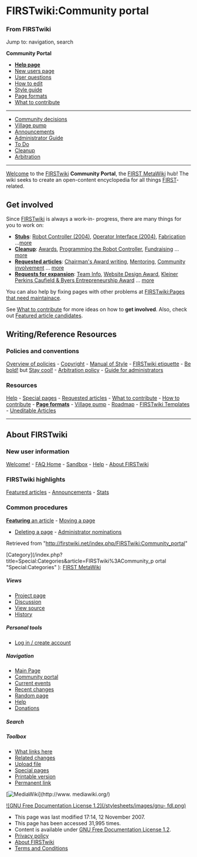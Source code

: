 

# FIRSTwiki:Community portal

### From FIRSTwiki

Jump to: navigation, search

  

****Community Portal****

  * **[Help page](/index.php/FIRSTwiki:Help "FIRSTwiki:Help" )**
  * [New users page](/index.php/FIRSTwiki:New_users_page "FIRSTwiki:New users page" )
  * [User questions](/index.php/FIRSTwiki:User_questions "FIRSTwiki:User questions" )
  * [How to edit](/index.php/FIRSTwiki:How_does_one_edit_a_page "FIRSTwiki:How does one edit a page" )
  * [Style guide](/index.php/FIRSTwiki:Style_guide "FIRSTwiki:Style guide" )
  * [Page formats](/index.php/FIRSTwiki:Page_formats "FIRSTwiki:Page formats" )
  * [What to contribute](/index.php/FIRSTwiki:What_to_contribute "FIRSTwiki:What to contribute" )

* * *

  * [Community decisions](/index.php/FIRSTwiki:Community_decisions "FIRSTwiki:Community decisions" )
  * [Village pump](/index.php/FIRSTwiki:Village_pump "FIRSTwiki:Village pump" )
  * [Announcements](/index.php/FIRSTwiki:Announcements "FIRSTwiki:Announcements" )
  * [Administrator Guide](/index.php/FIRSTwiki:Guide_for_administrators "FIRSTwiki:Guide for administrators" )
  * [To Do](/index.php/FIRSTwiki:To_Do "FIRSTwiki:To Do" )
  * [Cleanup](/index.php/FIRSTwiki:Cleanup "FIRSTwiki:Cleanup" )
  * [Arbitration](/index.php/FIRSTwiki:Arbitration "FIRSTwiki:Arbitration" )  
---  
[Welcome](/index.php/FIRSTwiki:New_users_page "FIRSTwiki:New users page" ) to
the [FIRSTwiki](/index.php/FIRSTwiki "FIRSTwiki" ) **Community Portal**, the
[FIRST MetaWiki](/index.php/FIRSTwiki:Meta_pages "FIRSTwiki:Meta pages" ) hub!
The wiki seeks to create an open-content encyclopedia for all things
[FIRST](/index.php/FIRST "FIRST" )-related.

## Get involved

Since [FIRSTwiki](/index.php/FIRSTwiki "FIRSTwiki" ) is always a work-in-
progress, there are many things for you to work on:

  * **[Stubs](/index.php/FIRSTwiki:Find_and_fix_stubs "FIRSTwiki:Find and fix stubs" )**: [Robot Controller (2004)](/index.php/Robot_Controller_%282004%29 "Robot Controller \(2004\)" ), [Operator Interface (2004)](/index.php?title=Operator_Interface_%282004%29&action=edit "Operator Interface \(2004\)" ), [Fabrication](/index.php/Fabrication "Fabrication" ) ...[more](http://www.firstwiki.net/index.php?title=Special:Whatlinkshere&target=Template%3AStub "http://www.firstwiki.net/index.php?title=Special:Whatlinkshere&target=Template%3AStub" )
  * **[Cleanup](/index.php/FIRSTwiki:Cleanup "FIRSTwiki:Cleanup" )**: [Awards](/index.php/Awards "Awards" ), [Programming the Robot Controller](/index.php/Programming_the_Robot_Controller "Programming the Robot Controller" ), [Fundraising](/index.php/Fundraising "Fundraising" ) ... [more](/index.php/FIRSTwiki:Cleanup "FIRSTwiki:Cleanup" )
  * **[Requested articles](/index.php/FIRSTwiki:Requested_articles "FIRSTwiki:Requested articles" )**: [Chairman's Award writing](/index.php?title=Chairman%27s_Award_writing&action=edit "Chairman's Award writing" ), [Mentoring](/index.php?title=Mentoring&action=edit "Mentoring" ), [Community involvement](/index.php?title=Community_involvement&action=edit "Community involvement" ) ... [more](/index.php/FIRSTwiki:Requested_articles "FIRSTwiki:Requested articles" )
  * **[Requests for expansion](/index.php/FIRSTwiki:Requests_for_expansion "FIRSTwiki:Requests for expansion" )**: [Team Info](/index.php/Team_Info "Team Info" ), [Website Design Award](/index.php/Website_Design_Award "Website Design Award" ), [Kleiner Perkins Caufield &amp; Byers Entrepreneurship Award](/index.php/Kleiner_Perkins_Caufield_%26_Byers_Entrepreneurship_Award "Kleiner Perkins Caufield & Byers Entrepreneurship Award" ) ... [more](/index.php/FIRSTwiki:Requests_for_expansion "FIRSTwiki:Requests for expansion" )

You can also help by fixing pages with other problems at [FIRSTwiki:Pages that
need maintainace](/index.php/FIRSTwiki:Pages_that_need_maintainace
"FIRSTwiki:Pages that need maintainace" ).

See [What to contribute](/index.php/FIRSTwiki:What_to_contribute
"FIRSTwiki:What to contribute" ) for more ideas on how to **get involved**.
Also, check out [Featured article
candidates](/index.php/FIRSTwiki:Featured_article_candidates
"FIRSTwiki:Featured article candidates" ).

  

## Writing/Reference Resources

### Policies and conventions

[Overview of policies](/index.php/FIRSTwiki:Policies_and_guidelines
"FIRSTwiki:Policies and guidelines" ) -
[Copyright](/index.php/FIRSTwiki:Copyrights "FIRSTwiki:Copyrights" ) - [Manual
of Style](/index.php/FIRSTwiki:Style_guide "FIRSTwiki:Style guide" ) -
[FIRSTwiki etiquette](/index.php?title=FIRSTwiki:Etiquette&action=edit
"FIRSTwiki:Etiquette" ) - [Be
bold!](http://www.wikipedia.org/wiki/Be_bold_in_updating_pages
"wikipedia:Be_bold_in_updating_pages" ) but [Stay
cool!](http://www.wikipedia.org/wiki/Staying_cool_when_the_editing_gets_hot
"wikipedia:Staying_cool_when_the_editing_gets_hot" ) - [Arbitration
policy](/index.php/FIRSTwiki:Arbitration "FIRSTwiki:Arbitration" ) - [Guide
for administrators](/index.php/FIRSTwiki:Guide_for_administrators
"FIRSTwiki:Guide for administrators" )

### Resources

[Help](/index.php/FIRSTwiki:Help "FIRSTwiki:Help" ) - [Special
pages](/index.php/Special:Specialpages "Special:Specialpages" ) - [Requested
articles](/index.php/FIRSTwiki:Requested_articles "FIRSTwiki:Requested
articles" ) - [What to contribute](/index.php/FIRSTwiki:What_to_contribute
"FIRSTwiki:What to contribute" ) - [How to
contribute](/index.php/FIRSTwiki:How_does_one_edit_a_page "FIRSTwiki:How does
one edit a page" ) - **[Page formats](/index.php/FIRSTwiki:Page_formats
"FIRSTwiki:Page formats" )** - [Village
pump](/index.php/FIRSTwiki:Village_pump "FIRSTwiki:Village pump" ) -
[Roadmap](/index.php/FIRSTwiki:Roadmap "FIRSTwiki:Roadmap" ) - [FIRSTwiki
Templates](/index.php/Category:Templates "Category:Templates" ) - [Uneditable
Articles](/index.php/FIRSTwiki:Uneditable_Articles "FIRSTwiki:Uneditable
Articles" )  
  
---  
  
## About FIRSTwiki

### New user information

[Welcome!](/index.php/FIRSTwiki:New_users_page "FIRSTwiki:New users page" ) -
[FAQ Home](/index.php/FIRSTwiki:User_questions "FIRSTwiki:User questions" ) -
[Sandbox](/index.php/FIRSTwiki:Sandbox "FIRSTwiki:Sandbox" ) -
[Help](/index.php/FIRSTwiki:Help "FIRSTwiki:Help" ) - [About
FIRSTwiki](/index.php/FIRSTwiki:About "FIRSTwiki:About" )

### FIRSTwiki highlights

[Featured articles](/index.php/FIRSTwiki:Featured_articles "FIRSTwiki:Featured
articles" ) - [Announcements](/index.php/FIRSTwiki:Announcements
"FIRSTwiki:Announcements" ) - [Stats](/index.php/FIRSTwiki:Statistics
"FIRSTwiki:Statistics" )

### Common procedures

[**Featuring** an article](/index.php/FIRSTwiki:Featured_article_candidates
"FIRSTwiki:Featured article candidates" ) - [Moving a
page](/index.php/FIRSTwiki:How_to_move_a_page "FIRSTwiki:How to move a page" )
- [Deleting a page](/index.php/FIRSTwiki:Deletion_requests "FIRSTwiki:Deletion
requests" ) - [Administrator
nominations](/index.php/FIRSTwiki:Nominations_for_adminship
"FIRSTwiki:Nominations for adminship" )  
  
Retrieved from "<http://firstwiki.net/index.php/FIRSTwiki:Community_portal>"

[Category](/index.php?title=Special:Categories&article=FIRSTwiki%3ACommunity_p
ortal "Special:Categories" ): [FIRST
MetaWiki](/index.php/Category:FIRST_MetaWiki "Category:FIRST MetaWiki" )

##### Views

  * [Project page](/index.php/FIRSTwiki:Community_portal)
  * [Discussion](/index.php/FIRSTwiki_talk:Community_portal)
  * [View source](/index.php?title=FIRSTwiki:Community_portal&action=edit)
  * [History](/index.php?title=FIRSTwiki:Community_portal&action=history)

##### Personal tools

  * [Log in / create account](/index.php?title=Special:Userlogin&returnto=FIRSTwiki:Community_portal)

[](/index.php/Main_Page "Main Page" )

##### Navigation

  * [Main Page](/index.php/Main_Page)
  * [Community portal](/index.php/FIRSTwiki:Community_portal)
  * [Current events](/index.php/Current_events)
  * [Recent changes](/index.php/Special:Recentchanges)
  * [Random page](/index.php/Special:Random)
  * [Help](/index.php/FIRSTwiki:Help)
  * [Donations](/index.php/FIRSTwiki:Site_support)

##### Search



##### Toolbox

  * [What links here](/index.php/Special:Whatlinkshere/FIRSTwiki:Community_portal)
  * [Related changes](/index.php/Special:Recentchangeslinked/FIRSTwiki:Community_portal)
  * [Upload file](/index.php/Special:Upload)
  * [Special pages](/index.php/Special:Specialpages)
  * [Printable version](/index.php?title=FIRSTwiki:Community_portal&printable=yes)
  * [Permanent link](/index.php?title=FIRSTwiki:Community_portal&oldid=64135)

[![MediaWiki](/skins/common/images/poweredby_mediawiki_88x31.png)](http://www.
mediawiki.org/)

[![GNU Free Documentation License 1.2](/stylesheets/images/gnu-
fdl.png)](http://www.gnu.org/copyleft/fdl.html)

  * This page was last modified 17:14, 12 November 2007.
  * This page has been accessed 31,995 times.
  * Content is available under [GNU Free Documentation License 1.2](http://www.gnu.org/copyleft/fdl.html "http://www.gnu.org/copyleft/fdl.html" ).
  * [Privacy policy](/index.php/FIRSTwiki:Privacy_policy "FIRSTwiki:Privacy policy" )
  * [About FIRSTwiki](/index.php/FIRSTwiki:About "FIRSTwiki:About" )
  * [Terms and Conditions](/index.php/FIRSTwiki:Terms_and_conditions "FIRSTwiki:Terms and conditions" )

